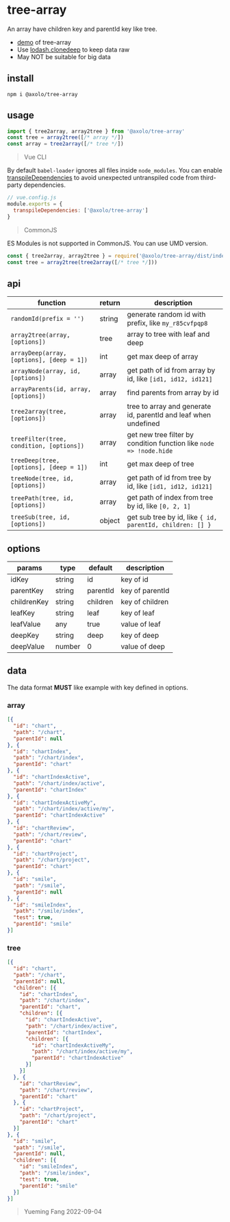 # tree-array

An array have children key and parentId key like tree.

- [demo] of tree-array
- Use [lodash.clonedeep] to keep data raw
- May NOT be suitable for big data

## install

```shell
npm i @axolo/tree-array
```

## usage

```js
import { tree2array, array2tree } from '@axolo/tree-array'
const tree = array2tree([/* array */])
const array = tree2array([/* tree */])
```

> Vue CLI

By default `babel-loader` ignores all files inside `node_modules`.
You can enable [transpileDependencies] to avoid unexpected untranspiled code from third-party dependencies.

```js
// vue.config.js
module.exports = {
  transpileDependencies: ['@axolo/tree-array']
}
```

> CommonJS

ES Modules is not supported in CommonJS. You can use UMD version.

```js
const { tree2array, array2tree } = require('@axolo/tree-array/dist/index.umd.cjs')
const tree = array2tree(tree2array([/* tree */]))
```

## api

|                 function                  | return |                             description                             |
| ----------------------------------------- | ------ | ------------------------------------------------------------------- |
| `randomId(prefix = '')`                   | string | generate random id with prefix, like `my_r85cvfpqp8`                |
| `array2tree(array, [options])`            | tree   | array to tree with leaf and deep                                    |
| `arrayDeep(array, [options], [deep = 1])` | int    | get max deep of array                                               |
| `arrayNode(array, id, [options])`         | array  | get path of id from array by id, like `[id1, id12, id121]`          |
| `arrayParents(id, array, [options])`      | array  | find parents from array by id                                       |
| `tree2array(tree, [options])`             | array  | tree to array and generate id, parentId and leaf when undefined     |
| `treeFilter(tree, condition, [options])`  | array  | get new tree filter by condition function like `node => !node.hide` |
| `treeDeep(tree, [options], [deep = 1])`   | int    | get max deep of tree                                                |
| `treeNode(tree, id, [options])`           | array  | get path of id from tree by id, like `[id1, id12, id121]`           |
| `treePath(tree, id, [options])`           | array  | get path of index from tree by id, like `[0, 2, 1]`                 |
| `treeSub(tree, id, [options])`            | object | get sub tree by id, like `{ id, parentId, children: [] }`           |

## options

|   params    |  type  | default  |   description   |
| ----------- | ------ | -------- | --------------- |
| idKey       | string | id       | key of id       |
| parentKey   | string | parentId | key of parentId |
| childrenKey | string | children | key of children |
| leafKey     | string | leaf     | key of leaf     |
| leafValue   | any    | true     | value of leaf   |
| deepKey     | string | deep     | key of deep     |
| deepValue   | number | 0        | value of deep   |

## data

The data format **MUST** like example with key defined in options.

### array

```json
[{
  "id": "chart",
  "path": "/chart",
  "parentId": null
}, {
  "id": "chartIndex",
  "path": "/chart/index",
  "parentId": "chart"
}, {
  "id": "chartIndexActive",
  "path": "/chart/index/active",
  "parentId": "chartIndex"
}, {
  "id": "chartIndexActiveMy",
  "path": "/chart/index/active/my",
  "parentId": "chartIndexActive"
}, {
  "id": "chartReview",
  "path": "/chart/review",
  "parentId": "chart"
}, {
  "id": "chartProject",
  "path": "/chart/project",
  "parentId": "chart"
}, {
  "id": "smile",
  "path": "/smile",
  "parentId": null
}, {
  "id": "smileIndex",
  "path": "/smile/index",
  "test": true,
  "parentId": "smile"
}]
```

### tree

```json
[{
  "id": "chart",
  "path": "/chart",
  "parentId": null,
  "children": [{
    "id": "chartIndex",
    "path": "/chart/index",
    "parentId": "chart",
    "children": [{
      "id": "chartIndexActive",
      "path": "/chart/index/active",
      "parentId": "chartIndex",
      "children": [{
        "id": "chartIndexActiveMy",
        "path": "/chart/index/active/my",
        "parentId": "chartIndexActive"
      }]
    }]
  }, {
    "id": "chartReview",
    "path": "/chart/review",
    "parentId": "chart"
  }, {
    "id": "chartProject",
    "path": "/chart/project",
    "parentId": "chart"
  }]
}, {
  "id": "smile",
  "path": "/smile",
  "parentId": null,
  "children": [{
    "id": "smileIndex",
    "path": "/smile/index",
    "test": true,
    "parentId": "smile"
  }]
}]
```

> Yueming Fang
> 2022-09-04

[demo]: https://axolo.github.io/tree-array/
[lodash.clonedeep]: https://www.npmjs.com/package/lodash.clonedeep
[transpileDependencies]: https://cli.vuejs.org/config/#transpiledependencies
